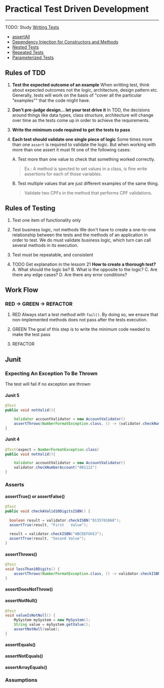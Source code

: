 
# Practical Test Driven Development

---
TODO:  Study [Writing Tests](https://junit.org/junit5/docs/current/user-guide/#writing-tests-repeated-tests)
* [assertAll](https://junit.org/junit5/docs/current/user-guide/#writing-tests-assertions)
* [Dependency Injection for Constructors and Methods](https://junit.org/junit5/docs/current/user-guide/#writing-tests-dependency-injection)
* [Nested Tests](https://junit.org/junit5/docs/current/user-guide/#writing-tests-nested)
* [Repeated Tests](https://junit.org/junit5/docs/current/user-guide/#writing-tests-repeated-tests)
* [Parameterized Tests](https://junit.org/junit5/docs/current/user-guide/#writing-tests-parameterized-tests)


## Rules of TDD
1. **Test the expected outcome of an example**
	When writting test, think about expected outcomes not the logic, architecture, design pattern etc. Generally, tests will work on the basis of "cover all the particular "examples"" that the code might have.
	
2. **Don't pre-judge design... let your test drive it**
In TDD, the decisions around things like data types, class structure, architecture will change over time as the tests come up in order to achieve the requirements.

3. **Write the minimum code required to get the tests to pass**

4. **Each test should validate one single piece of logic**
	Some times more than one `assert` is required to validate the logic. But when working with more than one assert it must fit one of the following cases:  
	
	A. Test more than one value to check that something worked correctly.
	> Ex.: A method is spected to set values in a class, is fine write assertions for each of those variables.
	
	B. Test multiple values that are just different examples of the same thing.
	>Validate two CPFs in the method that performs CPF validations.
	
## Rules of Testing
1. Test one item of functionality only

2. Test business logic, not methods
We don't have to create a one-to-one relationship between the tests and the methods of an application in order to test. We do must validate business logic, which turn can call several methods in its execution.

3. Test must be repeatable, and consistent

4. TODO Get explanation in the lessom 21
**How to create a thorough test?**
		A. What should the logic be?
		B. What is the opposite to the logic?
		C. Are there any edge cases?
		D. Are there any error conditions?
	

## Work Flow

### RED -> GREEN -> REFACTOR

1.  RED
Always start a test method with `fail()`. By doing so, we ensure that non-implemented methods does not pass after the tests execution.

2. GREEN
The goal of this step is to write the minimum code needed to make the test pass

3. REFACTOR 

## Junit 

### Expecting An Exception  To Be  Thrown
The test will fail if no exception are thrown

#### Junit 5
```java
@Test
public void notValid(){

	Validator accountValidator = new AccountValidator()	
	assertThrows(NumberFormatException.class, () -> {validator.checkNumberAccount("001122")})
}
```

#### Junit 4
```java
@Test(expect = NumberFormatException.class)
public void notValid(){

	Validator accountValidator = new AccountValidator()
	validator.checkNumberAccount("001122")
}
```

### Asserts

#### assertTrue() or assertFalse()
```java
@Test  
public void checkAValid10DigitsISBN() {  
  
  boolean result = validator.checkISBN("0135781868");  
  assertTrue(result, "First   Value");  
  
  result = validator.checkISBN("ABCDEFGHIJ");  
  assertTrue(result, "Second Value");  
}
```

#### assertThrows()
```java
@Test  
void lessThan10Digits() {  
    assertThrows(NumberFormatException.class, () -> validator.checkISBN("134494164"));  
}
```
#### assertDoesNotThrow()

#### assertNotNull()
```java
@Test  
void valueIsNotNull() {  
    MySystem mySystem = new MySystem();
    String value = mySystem.getValue();
    assertNotNull(value);
}
```
#### assertEquals()
#### assertNotEquals()
#### assertArrayEquals()

### Assumptions

